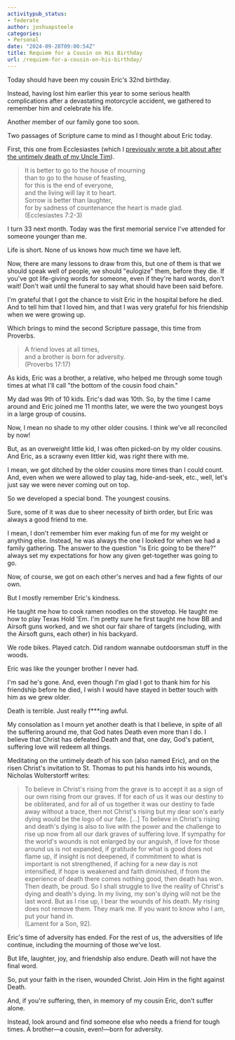 ```yaml
---
activitypub_status:
- federate
author: joshuapsteele
categories:
- Personal
date: "2024-09-28T09:00:54Z"
title: Requiem for a Cousin on His Birthday
url: /requiem-for-a-cousin-on-his-birthday/
---
```


Today should have been my cousin Eric's 32nd birthday.

Instead, having lost him earlier this year to some serious health complications after a devastating motorcycle accident, we gathered to remember him and celebrate his life.

Another member of our family gone too soon.

Two passages of Scripture came to mind as I thought about Eric today. 

First, this one from Ecclesiastes (which I [previously wrote a bit about after the untimely death of my Uncle Tim](https://joshuapsteele.com/20150424my-uncle-timothy-steele/)).

> It is better to go to the house of mourning  
> than to go to the house of feasting,  
> for this is the end of everyone,  
> and the living will lay it to heart.  
> Sorrow is better than laughter,  
> for by sadness of countenance the heart is made glad.  
> (Ecclesiastes 7:2-3)

I turn 33 next month. Today was the first memorial service I've attended for someone younger than me.

Life is short. None of us knows how much time we have left.

Now, there are many lessons to draw from this, but one of them is that we should speak well of people, we should "eulogize" them, before they die. If you've got life-giving words for someone, even if they're hard words, don't wait! Don't wait until the funeral to say what should have been said before.

I'm grateful that I got the chance to visit Eric in the hospital before he died. And to tell him that I loved him, and that I was very grateful for his friendship when we were growing up.

Which brings to mind the second Scripture passage, this time from Proverbs.

> A friend loves at all times,  
> and a brother is born for adversity.  
> (Proverbs 17:17)

As kids, Eric was a brother, a relative, who helped me through some tough times at what I'll call "the bottom of the cousin food chain."

My dad was 9th of 10 kids. Eric's dad was 10th. So, by the time I came around and Eric joined me 11 months later, we were the two youngest boys in a large group of cousins.

Now, I mean no shade to my other older cousins. I think we've all reconciled by now!

But, as an overweight little kid, I was often picked-on by my older cousins. And Eric, as a scrawny even littler kid, was right there with me.

I mean, we got ditched by the older cousins more times than I could count. And, even when we were allowed to play tag, hide-and-seek, etc., well, let's just say we were never coming out on top.

So we developed a special bond. The youngest cousins.

Sure, some of it was due to sheer necessity of birth order, but Eric was always a good friend to me. 

I mean, I don't remember him ever making fun of me for my weight or anything else. Instead, he was always the one I looked for when we had a family gathering. The answer to the question "is Eric going to be there?" always set my expectations for how any given get-together was going to go.

Now, of course, we got on each other's nerves and had a few fights of our own.

But I mostly remember Eric's kindness. 

He taught me how to cook ramen noodles on the stovetop. He taught me how to play Texas Hold 'Em. I'm pretty sure he first taught me how BB and Airsoft guns worked, and we shot our fair share of targets (including, with the Airsoft guns, each other) in his backyard. 

We rode bikes. Played catch. Did random wannabe outdoorsman stuff in the woods.

Eric was like the younger brother I never had.

I'm sad he's gone. And, even though I'm glad I got to thank him for his friendship before he died, I wish I would have stayed in better touch with him as we grew older.

Death is terrible. Just really f***ing awful. 

My consolation as I mourn yet another death is that I believe, in spite of all the suffering around me, that God hates Death even more than I do. I believe that Christ has defeated Death and that, one day, God's patient, suffering love will redeem all things.

Meditating on the untimely death of his son (also named Eric), and on the risen Christ's invitation to St. Thomas to put his hands into his wounds, Nicholas Wolterstorff writes:

> To believe in Christ's rising from the grave is to accept it as a sign of our own rising from our graves. If for each of us it was our destiny to be obliterated, and for all of us together it was our destiny to fade away without a trace, then not Christ's rising but my dear son's early dying would be the logo of our fate. 
> [...] To believe in Christ's rising and death's dying is also to live with the power and the challenge to rise up now from all our dark graves of suffering love. If sympathy for the world's wounds is not enlarged by our anguish, if love for those around us is not expanded, if gratitude for what is good does not flame up, if insight is not deepened, if commitment to what is important is not strengthened, if aching for a new day is not intensified, if hope is weakened and faith diminished, if from the experience of death there comes nothing good, then death has won. Then death, be proud.
> So I shall struggle to live the reality of Christ's dying and death's dying. In my living, my son's dying will not be the last word. But as I rise up, I bear the wounds of his death. My rising does not remove them. They mark me. If you want to know who I am, put your hand in.  
> (Lament for a Son, 92). 

Eric's time of adversity has ended. For the rest of us, the adversities of life continue, including the mourning of those we've lost.

But life, laughter, joy, and friendship also endure. Death will not have the final word. 

So, put your faith in the risen, wounded Christ. Join Him in the fight against Death. 

And, if you're suffering, then, in memory of my cousin Eric, don't suffer alone. 

Instead, look around and find someone else who needs a friend for tough times. A brother—a cousin, even!—born for adversity. 